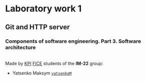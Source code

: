 # Laboratory work 1
## Git and HTTP server
### Components of software engineering. Part 3. Software architecture
\
Made by [KPI](https://kpi.ua) [FICE](https://fiot.kpi.ua) students of the **IM-22** group:


- Yatsenko Maksym <code>[yatsenkoM](https://github.com/yatsenkoM)</code>